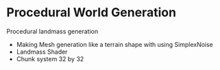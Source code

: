# Procedural World Generation
Procedural landmass generation 
* Making Mesh generation like a terrain shape with using SimplexNoise
* Landmass Shader
* Chunk system 32 by 32
